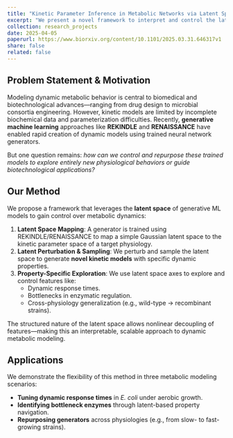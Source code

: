 ```yaml
---
title: "Kinetic Parameter Inference in Metabolic Networks via Latent Space Exploration"
excerpt: "We present a novel framework to interpret and control the latent spaces of generative neural network models for kinetic metabolic modeling. By perturbing structured latent spaces learned via REKINDLE or RENAISSANCE, our method generates new dynamic models with targeted properties—such as specific response times, regulatory bottlenecks, or alternative physiologies—unlocking deeper insight and reusability across metabolic contexts."
collection: research_projects
date: 2025-04-05
paperurl: https://www.biorxiv.org/content/10.1101/2025.03.31.646317v1
share: false
related: false
---
```


## Problem Statement & Motivation

Modeling dynamic metabolic behavior is central to biomedical and biotechnological advances—ranging from drug design to microbial consortia engineering. However, kinetic models are limited by incomplete biochemical data and parameterization difficulties. Recently, **generative machine learning** approaches like **REKINDLE** and **RENAISSANCE** have enabled rapid creation of dynamic models using trained neural network generators.

But one question remains: *how can we control and repurpose these trained models to explore entirely new physiological behaviors or guide biotechnological applications?*

## Our Method

We propose a framework that leverages the **latent space** of generative ML models to gain control over metabolic dynamics:

1. **Latent Space Mapping**: A generator is trained using REKINDLE/RENAISSANCE to map a simple Gaussian latent space to the kinetic parameter space of a target physiology.
2. **Latent Perturbation & Sampling**: We perturb and sample the latent space to generate **novel kinetic models** with specific dynamic properties.
3. **Property-Specific Exploration**: We use latent space axes to explore and control features like:
   - Dynamic response times.
   - Bottlenecks in enzymatic regulation.
   - Cross-physiology generalization (e.g., wild-type → recombinant strains).

The structured nature of the latent space allows nonlinear decoupling of features—making this an interpretable, scalable approach to dynamic metabolic modeling.

## Applications

We demonstrate the flexibility of this method in three metabolic modeling scenarios:

- **Tuning dynamic response times** in *E. coli* under aerobic growth.
- **Identifying bottleneck enzymes** through latent-based property navigation.
- **Repurposing generators** across physiologies (e.g., from slow- to fast-growing strains).

